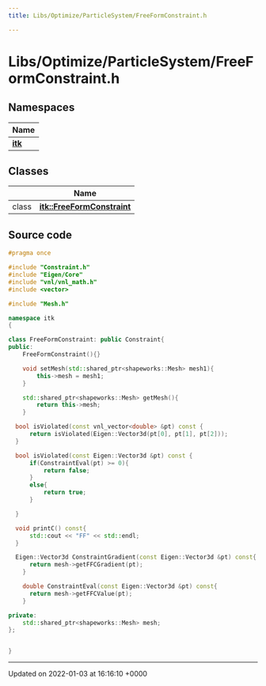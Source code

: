 ```yaml
---
title: Libs/Optimize/ParticleSystem/FreeFormConstraint.h

---
```


# Libs/Optimize/ParticleSystem/FreeFormConstraint.h



## Namespaces

| Name           |
| -------------- |
| **[itk](../Namespaces/namespaceitk.md)**  |

## Classes

|                | Name           |
| -------------- | -------------- |
| class | **[itk::FreeFormConstraint](../Classes/classitk_1_1FreeFormConstraint.md)**  |




## Source code

```cpp
#pragma once

#include "Constraint.h"
#include "Eigen/Core"
#include "vnl/vnl_math.h"
#include <vector>

#include "Mesh.h"

namespace itk
{

class FreeFormConstraint: public Constraint{
public:
    FreeFormConstraint(){}

    void setMesh(std::shared_ptr<shapeworks::Mesh> mesh1){
        this->mesh = mesh1;
    }

    std::shared_ptr<shapeworks::Mesh> getMesh(){
        return this->mesh;
    }

  bool isViolated(const vnl_vector<double> &pt) const {
      return isViolated(Eigen::Vector3d(pt[0], pt[1], pt[2]));
  }

  bool isViolated(const Eigen::Vector3d &pt) const {
      if(ConstraintEval(pt) >= 0){
          return false;
      }
      else{
          return true;
      }

  }

  void printC() const{
      std::cout << "FF" << std::endl;
  }

  Eigen::Vector3d ConstraintGradient(const Eigen::Vector3d &pt) const{
      return mesh->getFFCGradient(pt);
    }

    double ConstraintEval(const Eigen::Vector3d &pt) const{
      return mesh->getFFCValue(pt);
    }

private:
    std::shared_ptr<shapeworks::Mesh> mesh;
};


}
```


-------------------------------

Updated on 2022-01-03 at 16:16:10 +0000
